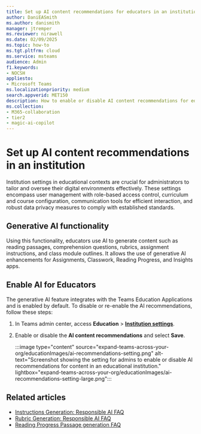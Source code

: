 ```yaml
---
title: Set up AI content recommendations for educators in an institution
author: DaniEASmith
ms.author: danismith
manager: jtremper
ms.reviewer: nirawell
ms.date: 02/09/2025
ms.topic: how-to
ms.tgt.pltfrm: cloud
ms.service: msteams
audience: Admin
f1.keywords: 
- NOCSH
appliesto: 
- Microsoft Teams
ms.localizationpriority: medium
search.appverid: MET150
description: How to enable or disable AI content recommendations for educators in an institution.
ms.collection: 
- M365-collaboration
- tier2
- magic-ai-copilot
---
```


# Set up AI content recommendations in an institution

Institution settings in educational contexts are crucial for administrators to tailor and oversee their digital environments effectively. These settings encompass user management with role-based access control, curriculum and course configuration, communication tools for efficient interaction, and robust data privacy measures to comply with established standards.

## Generative AI functionality

Using this functionality, educators use AI to generate content such as reading passages, comprehension questions, rubrics, assignment instructions, and class module outlines. It allows the use of generative AI enhancements for Assignments, Classwork, Reading Progress, and Insights apps.

## Enable AI for Educators

The generative AI feature integrates with the Teams Education Applications and is enabled by default. To disable or re-enable the AI recommendations, follow these steps:

1. In Teams admin center, access **Education** > [**Institution settings**](https://admin.teams.microsoft.com/education/institution-settings).

1. Enable or disable the **AI content recommendations** and select **Save**.

   :::image type="content" source="expand-teams-across-your-org/educationImages/ai-recommendations-setting.png" alt-text="Screenshot showing the setting for admins to enable or disable AI recommendations for content in an educational institution." lightbox="expand-teams-across-your-org/educationImages/ai-recommendations-setting-large.png":::

## Related articles

* [Instructions Generation: Responsible AI FAQ](https://support.microsoft.com/en-us/topic/instructions-generation-responsible-ai-faq-f44f9d1e-152e-4456-a3f8-b1bb0595eda8)
* [Rubric Generation: Responsible AI FAQ](https://support.microsoft.com/en-us/topic/rubric-generation-responsible-ai-faq-5d74dd6f-7a9c-4053-a3e1-0af50e94218b)
* [Reading Progress Passage generation FAQ](https://support.microsoft.com/en-us/topic/reading-progress-passage-generation-faq-62a6c3d8-4ee6-4809-804e-78ada1d327e6)
